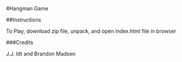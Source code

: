 #Hangman Game

##Instructions

To Play, download zip file, unpack, and open index.html file in browser

###Credits

J.J. Idt and Brandon Madsen
